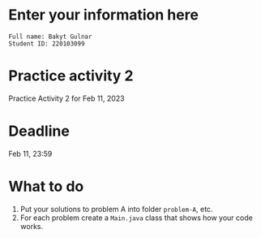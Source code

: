 # Enter your information here
```
Full name: Bakyt Gulnar
Student ID: 220103099
```

# Practice activity 2
Practice Activity 2 for Feb 11, 2023

# Deadline
Feb 11, 23:59

# What to do
1. Put your solutions to problem A into folder `problem-A`, etc. 
2. For each problem create a `Main.java` class that shows how your code works. 
